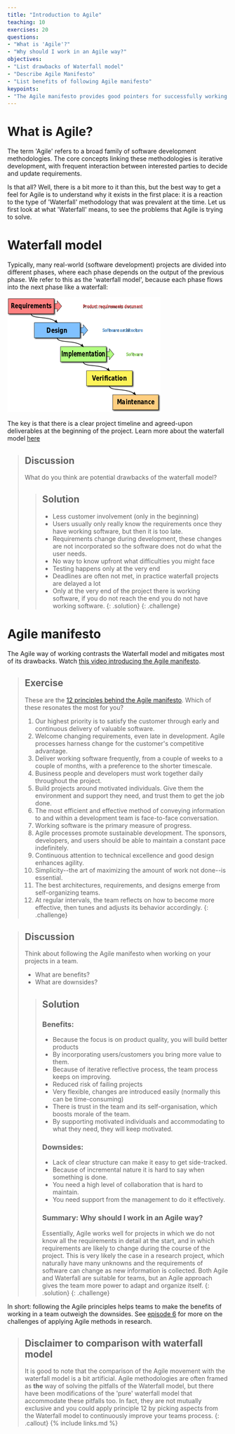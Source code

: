 ```yaml
---
title: "Introduction to Agile"
teaching: 10
exercises: 20
questions:
- "What is 'Agile'?"
- "Why should I work in an Agile way?"
objectives:
- "List drawbacks of Waterfall model"
- "Describe Agile Manifesto"
- "List benefits of following Agile manifesto"
keypoints:
- "The Agile manifesto provides good pointers for successfully working on software projects as a team"
---
```


# What is Agile?
The term 'Agile' refers to a broad family of software development methodologies. The core concepts linking these methodologies is iterative development, with frequent interaction between interested parties to decide and update requirements.

Is that all? Well, there is a bit more to it than this, but the best way to get a feel for Agile is to understand why it exists in the first place: it is a reaction to the type of 'Waterfall' methodology that was prevalent at the time. Let us first look at what 'Waterfall' means, to see the problems that Agile is trying to solve.

# Waterfall model
Typically, many real-world (software development) projects
are divided into different phases, where each phase depends on the
output of the previous phase. We refer to this as the 'waterfall model',
because each phase flows into the next phase like a waterfall:

![Waterfall model](../fig/waterfall-model.png)

The key is that there is a clear project timeline and agreed-upon deliverables
at the beginning of the project.
Learn more about the waterfall model [here](https://www.tutorialspoint.com/sdlc/sdlc_waterfall_model.htm)

> ## Discussion
> What do you think are potential drawbacks of the waterfall model?
>
> > ## Solution
> > - Less customer involvement (only in the beginning)
> > - Users usually only really know the requirements once they have working software, but then it is too late.
> > - Requirements change during development, these changes are not incorporated so the software does not do what the user needs.
> > - No way to know upfront what difficulties you might face
> > - Testing happens only at the very end
> > - Deadlines are often not met, in practice waterfall projects are delayed a lot
> > - Only at the very end of the project there is working software, if you do not reach the end you do not have working software.
> {: .solution}
{: .challenge}

# Agile manifesto
The Agile way of working contrasts the Waterfall model and mitigates most of its drawbacks.
Watch [this video introducing the Agile manifesto](http://growingagile.thinkific.com/courses/take/scrumbasics/lessons/967803-agile-manifesto-lesson).

> ## Exercise
> These are the [12 principles behind the Agile manifesto](http://agilemanifesto.org/principles.html). Which of these
> resonates the most for you?
> 1. Our highest priority is to satisfy the customer through early and continuous delivery of valuable software.
> 2. Welcome changing requirements, even late in development. Agile processes harness change for the customer's competitive advantage.
> 3. Deliver working software frequently, from a couple of weeks to a couple of months, with a preference to the shorter timescale.
> 4. Business people and developers must work together daily throughout the project.
> 5. Build projects around motivated individuals. Give them the environment and support they need, and trust them to get the job done.
> 6. The most efficient and effective method of conveying information to and within a development team is face-to-face conversation.
> 7. Working software is the primary measure of progress.
> 8. Agile processes promote sustainable development. The sponsors, developers, and users should be able to maintain a constant pace indefinitely.
> 9. Continuous attention to technical excellence and good design enhances agility.
> 10. Simplicity--the art of maximizing the amount of work not done--is essential.
> 11. The best architectures, requirements, and designs emerge from self-organizing teams.
> 12. At regular intervals, the team reflects on how to become more effective, then tunes and adjusts its behavior accordingly.
{: .challenge}

> ## Discussion
> Think about following the Agile manifesto when working on your projects in a team.
> - What are benefits?
> - What are downsides?
>
> > ## Solution
> > ### Benefits:
> > - Because the focus is on product quality, you will build better products
> > - By incorporating users/customers you bring more value to them.
> > - Because of iterative reflective process, the team process keeps on improving.
> > - Reduced risk of failing projects
> > - Very flexible, changes are introduced easily (normally this can be time-consuming)
> > - There is trust in the team and its self-organisation, which boosts morale of the team.
> > - By supporting motivated individuals and accommodating to what they need, they will keep motivated.
> >
> > ### Downsides:
> > - Lack of clear structure can make it easy to get side-tracked.
> > - Because of incremental nature it is hard to say when something is done.
> > - You need a high level of collaboration that is hard to maintain.
> > - You need support from the management to do it effectively.
> >
> > ### Summary: Why should I work in an Agile way?
> > Essentially, Agile works well for projects in which we do not know all the requirements in detail at the start, and in which requirements are likely to change during the course of the project. This is very likely the case in a research project, which naturally have many unknowns and the requirements of software can change as new information is collected. Both Agile and Waterfall are suitable for teams, but an Agile approach gives the team more power to adapt and organize itself.
> {: .solution}
{: .challenge}

In short: following the Agile principles helps teams to make the benefits of working in a team outweigh the downsides. See [episode 6](06-agile-in-research.md) for more on the challenges of applying Agile methods in research.


> ## Disclaimer to comparison with waterfall model
> It is good to note that the comparison of the Agile movement with the waterfall model
> is a bit artificial. Agile methodologies are often framed as **the** way of solving the pitfalls of the Waterfall model,
> but there have been modifications of the 'pure' waterfall model that accommodate
> these pitfalls too. In fact, they are not mutually exclusive and you could apply
> principle 12 by picking aspects from the Waterfall model to continuously improve your teams process.
{: .callout}
{% include links.md %}
